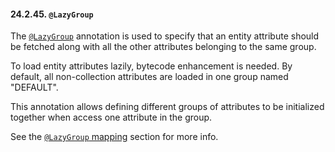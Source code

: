 #### 24.2.45. `@LazyGroup`

<div class="paragraph">

The [`@LazyGroup`](https://docs.jboss.org/hibernate/orm/5.2/javadocs/org/hibernate/annotations/LazyGroup.html) annotation is used to specify that an entity attribute should be fetched along with all the other attributes belonging to the same group.

</div>
<div class="paragraph">

To load entity attributes lazily, bytecode enhancement is needed.
By default, all non-collection attributes are loaded in one group named "DEFAULT".

</div>
<div class="paragraph">

This annotation allows defining different groups of attributes to be initialized together when access one attribute in the group.

</div>
<div class="paragraph">

See the [`@LazyGroup` mapping](#BytecodeEnhancement-lazy-loading-example) section for more info.

</div>
</div>
<div class="sect3">

